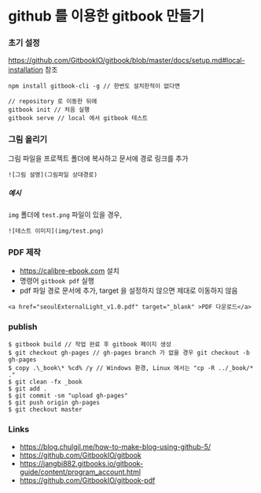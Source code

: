 # github 를 이용한 gitbook 만들기

### 초기 설정
https://github.com/GitbookIO/gitbook/blob/master/docs/setup.md#local-installation 참조
```
npm install gitbook-cli -g // 한번도 설치한적이 없다면

// repository 로 이동한 뒤에
gitbook init // 처음 실행
gitbook serve // local 에서 gitbook 테스트
```


### 그림 올리기
그림 파일을 프로젝트 폴더에 복사하고 문서에 경로 링크를 추가
```
![그림 설명](그림파일 상대경로)
```

##### 예시
`img` 폴더에 `test.png` 파일이 있을 경우,
```
![테스트 이미지](img/test.png)
```

### PDF 제작
* https://calibre-ebook.com 설치
* 명령어 `gitbook pdf` 실행
* pdf 파일 경로 문서에 추가, target 을 설정하지 않으면 제대로 이동하지 않음
```
<a href="seoulExternalLight_v1.0.pdf" target="_blank" >PDF 다운로드</a>
```

### publish
```
$ gitbook build // 작업 완료 후 gitbook 페이지 생성
$ git checkout gh-pages // gh-pages branch 가 없을 경우 git checkout -b gh-pages
$ copy .\_book\* %cd% /y // Windows 환경, Linux 에서는 "cp -R ../_book/* ."
$ git clean -fx _book
$ git add .
$ git commit -sm "upload gh-pages"
$ git push origin gh-pages
$ git checkout master
```

### Links
* https://blog.chulgil.me/how-to-make-blog-using-github-5/
* https://github.com/GitbookIO/gitbook
* https://jangbi882.gitbooks.io/gitbook-guide/content/program_account.html
* https://github.com/GitbookIO/gitbook-pdf
